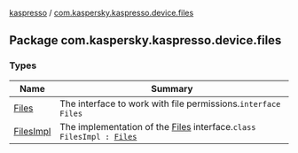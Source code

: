[kaspresso](../index.md) / [com.kaspersky.kaspresso.device.files](./index.md)

## Package com.kaspersky.kaspresso.device.files

### Types

| Name | Summary |
|---|---|
| [Files](-files/index.md) | The interface to work with file permissions.`interface Files` |
| [FilesImpl](-files-impl/index.md) | The implementation of the [Files](-files/index.md) interface.`class FilesImpl : `[`Files`](-files/index.md) |
